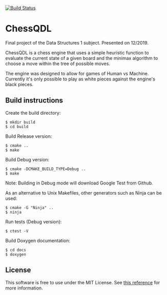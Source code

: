 [![Build Status](https://travis-ci.com/vcoutasso/Chessqdl.svg?branch=master)](https://travis-ci.com/vcoutasso/Chessqdl)


# ChessQDL

Final project of the Data Structures 1 subject. Presented on 12/2019.

ChessQDL is a chess engine that uses a simple heuristic function to evaluate the current state of a given board and the minimax algorithm to choose a move within the tree of possible moves.

The engine was designed to allow for games of Human vs Machine. Currently it's only possible to play as white pieces against the engine's black pieces.



## Build instructions

Create the build directory:

```
$ mkdir build
$ cd build
```

Build Release version:

```
$ cmake ..
$ make
```

Build Debug version:

```
$ cmake -DCMAKE_BUILD_TYPE=Debug ..
$ make
```

Note: Building in Debug mode will download Google Test from Github.

As an alternative to Unix Makefiles, other generators such as Ninja can be used:

```
$ cmake -G "Ninja" ..
$ ninja
```

Run tests (Debug version):

```
$ ctest -V
```

Build Doxygen documentation:

```
$ cd docs
$ doxygen
```

## License

This software is free to use under the MIT License. See [this reference](https://choosealicense.com/licenses/mit/) for more information.
